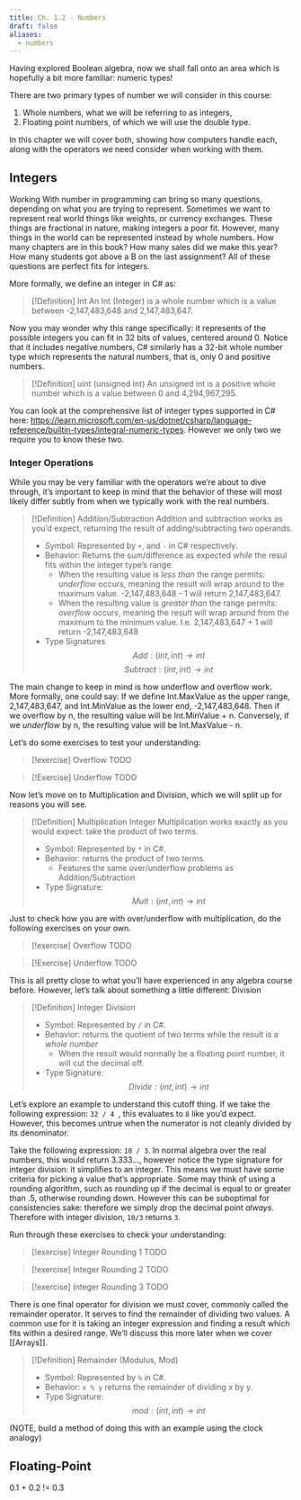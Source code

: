 ```yaml
---
title: Ch. 1.2 - Numbers
draft: false
aliases:
  - numbers
---
```


Having explored Boolean algebra, now we shall fall onto an area which is hopefully a bit more familiar: numeric types!

There are two primary types of number we will consider in this course:
1. Whole numbers, what we will be referring to as integers,
2. Floating point numbers, of which we will use the double type.

In this chapter we will cover both, showing how computers handle each, along with the operators we need consider when working with them.

## Integers

Working With number in programming can bring so many questions, depending on what you are trying to represent. Sometimes we want to represent real world things like weights, or currency exchanges. These things are fractional in nature, making integers a poor fit. However, many things in the world can be represented instead by whole numbers. How many chapters are in this book? How many sales did we make this year? How many students got above a B on the last assignment? All of these questions are perfect fits for integers.

More formally, we define an integer in C# as:


> [!Definition] Int
> An Int (Integer) is a whole number which is a value between -2,147,483,648 and 2,147,483,647.

Now you may wonder why this range specifically: it represents of the possible integers you can fit in 32 bits of values, centered around 0. Notice that it includes negative numbers, C# similarly has a 32-bit whole number type which represents the natural numbers, that is, only 0 and positive numbers.


> [!Definition] uint (unsigned Int)
> An unsigned int is a positive whole number which is a value between 0 and 4,294,967,295.

You can look at the comprehensive list of integer types supported in C# here: https://learn.microsoft.com/en-us/dotnet/csharp/language-reference/builtin-types/integral-numeric-types. However we only two we require you to know these two.

### Integer Operations

While you may be very familiar with the operators we’re about to dive through, it’s important to keep in mind that the behavior of these will most likely differ subtly from when we typically work with the real numbers.


> [!Definition] Addition/Subtraction
> Addition and subtraction works as you’d expect, returning the result of adding/subtracting two operands.
> - Symbol: Represented by `+`, and `-` in C# respectively.
> - Behavior: Returns the sum/difference as expected *while* the resul fits within the integer type’s range.
> 	- When the resulting value is *less than* the range permits: *underflow* occurs, meaning the result will wrap around to the maximum value. -2,147,483,648 - 1 will return 2,147,483,647.
> 	- When the resulting value is *greater than* the range permits: *overflow* occurs, meaning the result will wrap around from the maximum to the minimum value. I.e. 2,147,483,647 + 1 will return -2,147,483,648
> - Type Signatures $$Add: (int,int) \rightarrow int$$ $$Subtract: (int,int)\rightarrow int$$

The main change to keep in mind is how underflow and overflow work. More formally, one could say:
	If we define Int.MaxValue as the upper range, 2,147,483,647, and Int.MinValue as the lower end, -2,147,483,648. Then if we overflow by n, the resulting value will be Int.MinValue + n. Conversely, if we *underflow* by n, the resulting value will be Int.MaxValue - n.

Let’s do some exercises to test your understanding:

> [!exercise] Overflow
> TODO


> [!Exercise] Underflow
> TODO

Now let’s move on to Multiplication and Division, which we will split up for reasons you will see.


> [!Definition] Multiplication 
> Integer Multiplication works exactly as you would expect: take the product of two terms. 
> - Symbol: Represented by `*` in C#.
> - Behavior: returns the product of two terms.
> 	- Features the same over/underflow problems as Addition/Subtraction
> - Type Signature: $$Mult:(int,int) \rightarrow int$$

Just to check how you are with over/underflow with multiplication, do the following exercises on your own.

> [!exercise] Overflow
> TODO

> [!Exercise] Underflow
> TODO

This is all pretty close to what you’ll have experienced in any algebra course before. However, let’s talk about something a little different: Division


> [!Definition] Integer Division
> - Symbol: Represented by `/` in C#.
> - Behavior: returns the quotient of two terms while the result is a *whole number*
> 	- When the result would normally be a floating point number, it will cut the decimal off.
> - Type Signature: $$Divide: (int,int) \rightarrow int$$

Let’s explore an example to understand this cutoff thing. If we take the following expression:
`32 / 4 `, this evaluates to `8` like you’d expect. However, this becomes untrue when the numerator is not cleanly divided by its denominator.

Take the following expression: `10 / 3`. In normal algebra over the real numbers, this would return 3.333…, however notice the type signature for integer division: it simplifies to an integer. This means we must have some criteria for picking a value that’s appropriate. Some may think of using a rounding algorithm, such as rounding up if the decimal is equal to or greater than .5, otherwise rounding down. However this can be suboptimal for consistencies sake: therefore we simply drop the decimal point *always*. Therefore with integer division, `10/3` returns `3`.

Run through these exercises to check your understanding:


> [!exercise] Integer Rounding 1
> TODO

> [!exercise] Integer Rounding 2
> TODO

> [!exercise] Integer Rounding 3
> TODO

There is one final operator for division we must cover, commonly called the remainder operator. It serves to find the remainder of dividing two values. A common use for it is taking an integer expression and finding a result which fits within a desired range. We’ll discuss this more later when we cover [[Arrays]].


> [!Definition] Remainder (Modulus, Mod)
> - Symbol: Represented by `%` in C#.
> - Behavior: `x % y` returns the remainder of dividing x by y.
> - Type Signature: $$mod: (int,int) \rightarrow int$$

(NOTE, build a method of doing this with an example using the clock analogy)

## Floating-Point

0.1 + 0.2 != 0.3
